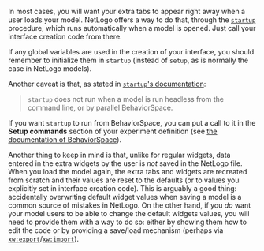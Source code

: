 In most cases, you will want your extra tabs to appear right away when a user loads your model. NetLogo offers a way to do that, through the [`startup`](http://ccl.northwestern.edu/netlogo/docs/dict/startup.html) procedure, which runs automatically when a model is opened. Just call your interface creation code from there.

If any global variables are used in the creation of your interface, you should remember to initialize them in `startup` (instead of `setup`, as is normally the case in NetLogo models).

Another caveat is that, as stated in [`startup`'s documentation](http://ccl.northwestern.edu/netlogo/docs/dict/startup.html):

> `startup` does not run when a model is run headless from the command line, or by parallel BehaviorSpace.

If you want `startup` to run from BehaviorSpace, you can put a call to it in the **Setup commands** section of your experiment definition (see [the documentation of BehaviorSpace](http://ccl.northwestern.edu/netlogo/docs/behaviorspace.html)).

Another thing to keep in mind is that, unlike for regular widgets, data entered in the extra widgets by the user is _not_ saved in the NetLogo file. When you load the model again, the extra tabs and widgets are recreated from scratch and their values are reset to the defaults (or to values you explicitly set in interface creation code). This is arguably a good thing: accidentally overwriting default widget values when saving a model is a common source of mistakes in NetLogo. On the other hand, if you _do_ want your model users to be able to change the default widgets values, you will need to provide them with a way to do so: either by showing them how to edit the code or by providing a save/load mechanism (perhaps via [`xw:export`](Primitives.md#xwexport)/[`xw:import`](Primitives.md#xwimport)).
